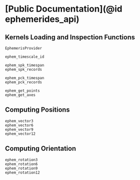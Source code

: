 # [Public Documentation](@id ephemerides_api)


## Kernels Loading and Inspection Functions

```@docs
EphemerisProvider 

ephem_timescale_id

ephem_spk_timespan
ephem_spk_records

ephem_pck_timespan
ephem_pck_records

ephem_get_points
ephem_get_axes
```

## Computing Positions

```@docs
ephem_vector3
ephem_vector6
ephem_vector9
ephem_vector12
```

## Computing Orientation

```@docs
ephem_rotation3
ephem_rotation6
ephem_rotation9
ephem_rotation12
```
